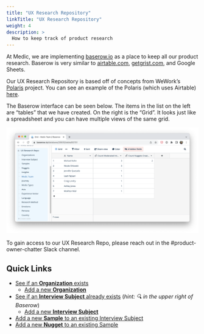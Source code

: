 ```yaml
---
title: "UX Research Repository"
linkTitle: "UX Research Repository"
weight: 4
description: >
  How to keep track of product research
---
```


At Medic, we are implementing [baserow.io](http://baserow.io) as a place to keep all our product research. Baserow is very similar to [airtable.com](http://airtable.com), [getgrist.com](http://getgrist.com), and Google Sheets.

Our UX Research Repository is based off of concepts from WeWork’s [Polaris](https://tsharon.medium.com/democratizing-ux-670b95fbc07f) project. You can see an example of the Polaris (which uses Airtable) [here](https://www.airtable.com/universe/expShuhNMi0Oc0xpb/polaris-ux-nuggets).

The Baserow interface can be seen below. The items in the list on the left are “tables” that we have created. On the right is the “Grid”. It looks just like a spreadsheet and you can have multiple views of the same grid.

![The Baserow interface 👆🏼](images/baserow.png)

To gain access to our UX Research Repo, please reach out in the #product-owner-chatter Slack channel.

## Quick Links

- [See if an **Organization** exists](https://baserow.io/database/28935/table/65708)
    - [Add a new **Organization**](https://baserow.io/form/1L-6KrFryozsBW64-5hnPG6b5zh5HsBjPwPt6t0bNR4)
- [See if an **Interview Subject** already exists](https://baserow.io/database/28935/table/65706) (*hint: 🔍 in the upper right of Baserow*)
    - [Add a new **Interview Subject**](https://baserow.io/form/leQCgnXauYXdpJUxtMFBY6CHh_rT_JupsuZC67xvrBQ)
- [Add a new **Sample** to an existing Interview Subject](https://baserow.io/form/fbePtwPQt5GRxaFWcV5yL31OQJQaLW5HifFRFhy9Kwc)
- [Add a new **Nugget** to an existing Sample](https://baserow.io/form/6ABmeIk87R8vTdYVfoGsV3hm2DPQkPkv1aNK1WR_dUg)